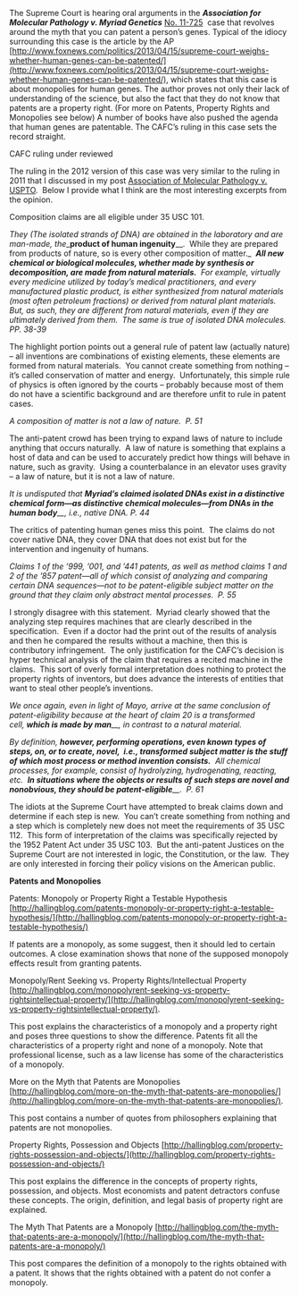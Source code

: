 
The Supreme Court is hearing oral arguments in the _**Association for Molecular Pathology v. Myriad Genetics**_ [No. 11-725](http://en.wikipedia.org/wiki/Docket_(court))  case that revolves around the myth that you can patent a person’s genes. Typical of the idiocy surrounding this case is the article by the AP [http://www.foxnews.com/politics/2013/04/15/supreme-court-weighs-whether-human-genes-can-be-patented/](http://www.foxnews.com/politics/2013/04/15/supreme-court-weighs-whether-human-genes-can-be-patented/), which states that this case is about monopolies for human genes. The author proves not only their lack of understanding of the science, but also the fact that they do not know that patents are a property right. (For more on Patents, Property Rights and Monopolies see below) A number of books have also pushed the agenda that human genes are patentable. The CAFC’s ruling in this case sets the record straight.

  

CAFC ruling under reviewed

The ruling in the 2012 version of this case was very similar to the ruling in 2011 that I discussed in my post [Association of Molecular Pathology v. USPTO](http://hallingblog.com/association-of-molecular-pathology-v-uspto/).  Below I provide what I think are the most interesting excerpts from the opinion.

Composition claims are all eligible under 35 USC 101.

_They (The isolated strands of DNA) are obtained in the laboratory and are man-made, the__**product of human ingenuity**__.  While they are prepared from products of nature, so is every other composition of matter._  _**All new chemical or biological molecules, whether made by synthesis or decomposition, are made from natural materials.**_  _For example, virtually every medicine utilized by today’s medical practitioners, and every manufactured plastic product, is either synthesized from natural materials (most often petroleum fractions) or derived from natural plant materials.  But, as such, they are different from natural materials, even if they are ultimately derived from them.  The same is true of isolated DNA molecules.  PP. 38-39_

The highlight portion points out a general rule of patent law (actually nature) – all inventions are combinations of existing elements, these elements are formed from natural materials.  You cannot create something from nothing – it’s called conservation of matter and energy.  Unfortunately, this simple rule of physics is often ignored by the courts – probably because most of them do not have a scientific background and are therefore unfit to rule in patent cases.

_A composition of matter is not a law of nature.  P. 51_

The anti-patent crowd has been trying to expand laws of nature to include anything that occurs naturally.  A law of nature is something that explains a host of data and can be used to accurately predict how things will behave in nature, such as gravity.  Using a counterbalance in an elevator uses gravity – a law of nature, but it is not a law of nature.

_It is undisputed that_ _**Myriad’s claimed isolated DNAs exist in a distinctive chemical form—as distinctive chemical molecules—from DNAs in the human body**__, i.e., native DNA. P. 44_

The critics of patenting human genes miss this point.  The claims do not cover native DNA, they cover DNA that does not exist but for the intervention and ingenuity of humans.

_Claims 1 of the ’999, ’001, and ’441 patents, as well as method claims 1 and 2 of the ’857 patent—all of which consist of analyzing and comparing certain DNA sequences—not to be patent-eligible subject matter on the ground that they claim only abstract mental processes.  P. 55_

I strongly disagree with this statement.  Myriad clearly showed that the analyzing step requires machines that are clearly described in the specification.  Even if a doctor had the print out of the results of analysis and then he compared the results without a machine, then this is contributory infringement.  The only justification for the CAFC’s decision is hyper technical analysis of the claim that requires a recited machine in the claims.  This sort of overly formal interpretation does nothing to protect the property rights of inventors, but does advance the interests of entities that want to steal other people’s inventions.

_We once again, even in light of Mayo, arrive at the same conclusion of patent-eligibility because at the heart of claim 20 is a transformed cell,_ _**which is made by man**__, in contrast to a natural material._

_By definition,_ _**however, performing operations, even known types of steps, on, or to create, novel,  i.e., transformed subject matter is the stuff of which most process or method invention consists.**_  _All chemical processes, for example, consist of hydrolyzing, hydrogenating, reacting, etc._  _**In situations where the objects or results of such steps are novel and nonobvious, they should be patent-eligible**__.  P. 61_

The idiots at the Supreme Court have attempted to break claims down and determine if each step is new.  You can’t create something from nothing and a step which is completely new does not meet the requirements of 35 USC 112.  This form of interpretation of the claims was specifically rejected by the 1952 Patent Act under 35 USC 103.  But the anti-patent Justices on the Supreme Court are not interested in logic, the Constitution, or the law.  They are only interested in forcing their policy visions on the American public.

  

  

**Patents and Monopolies**

Patents: Monopoly or Property Right a Testable Hypothesis [http://hallingblog.com/patents-monopoly-or-property-right-a-testable-hypothesis/](http://hallingblog.com/patents-monopoly-or-property-right-a-testable-hypothesis/)

If patents are a monopoly, as some suggest, then it should led to certain outcomes. A close examination shows that none of the supposed monopoly effects result from granting patents.

  

Monopoly/Rent Seeking vs. Property Rights/Intellectual Property [http://hallingblog.com/monopolyrent-seeking-vs-property-rightsintellectual-property/](http://hallingblog.com/monopolyrent-seeking-vs-property-rightsintellectual-property/).

This post explains the characteristics of a monopoly and a property right and poses three questions to show the difference. Patents fit all the characteristics of a property right and none of a monopoly. Note that professional license, such as a law license has some of the characteristics of a monopoly.

  

More on the Myth that Patents are Monopolies [http://hallingblog.com/more-on-the-myth-that-patents-are-monopolies/](http://hallingblog.com/more-on-the-myth-that-patents-are-monopolies/).

This post contains a number of quotes from philosophers explaining that patents are not monopolies.

  

Property Rights, Possession and Objects [http://hallingblog.com/property-rights-possession-and-objects/](http://hallingblog.com/property-rights-possession-and-objects/)

This post explains the difference in the concepts of property rights, possession, and objects. Most economists and patent detractors confuse these concepts. The origin, definition, and legal basis of property right are explained.

  

The Myth That Patents are a Monopoly [http://hallingblog.com/the-myth-that-patents-are-a-monopoly/](http://hallingblog.com/the-myth-that-patents-are-a-monopoly/)

This post compares the definition of a monopoly to the rights obtained with a patent. It shows that the rights obtained with a patent do not confer a monopoly.